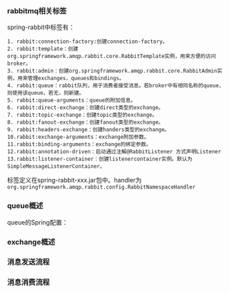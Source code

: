 ### rabbitmq相关标签 ###

spring-rabbit中标签有：

```
1. rabbit:connection-factory:创建connection-factory。
2. rabbit:template：创建org.springframework.amqp.rabbit.core.RabbitTemplate实例，用来方便的访问broker。
3. rabbit:admin：创建org.springframework.amqp.rabbit.core.RabbitAdmin实例，用来管理exchanges，queues和bindings。
4. rabbit:queue：rabbit队列，用于消费者接受消息。若broker中有相同名称的queue，则使用该queue，若无，则新建。
5. rabbit:queue-arguments：queue的附加信息。
6. rabbit:direct-exchange：创建direct类型的exchange。
7. rabbit:topic-exchange：创建topic类型的exchange。
8. rabbit:fanout-exchange：创建fanout类型的exchange。
9. rabbit:headers-exchange：创建handers类型的exchange。
10.rabbit:exchange-arguments：exchange附加参数。
11.rabbit:binding-arguments：exchange的绑定参数。
12.rabbit:annotation-driven：启动通过注解@RabbitListener 方式声明Listener
13.rabbit:listener-container：创建listenercontainer实例。默认为SimpleMessageListenerContainer。
```

标签定义在spring-rabbit-xxx.jar包中。handler为`org.springframework.amqp.rabbit.config.RabbitNamespaceHandler`


### queue概述 ###

queue的Spring配置：



### exchange概述 ###

### 消息发送流程 ###

### 消息消费流程 ###
